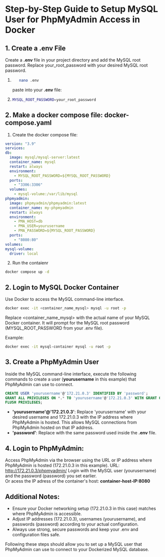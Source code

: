 # Step-by-Step Guide to Setup MySQL User for PhpMyAdmin Access in Docker

## 1. Create a .env File

Create a **.env** file in your project directory and add the MySQL root password. Replace your_root_password with your desired MySQL root password.

1. ```BASH
      nano .env
   ```

   paste into your **.env** file:

2. ```BASH
   MYSQL_ROOT_PASSWORD=your_root_password
   ```

## 2. Make a docker compose file: docker-compose.yaml

1. Create the docker compose file:

```YAML
version: "3.9"
services:
db:
  image: mysql/mysql-server:latest
  container_name: mysql
  restart: always
  environment:
    - MYSQL_ROOT_PASSWORD=${MYSQL_ROOT_PASSWORD}
  ports:
    - "3306:3306"
  volumes:
    - mysql-volume:/var/lib/mysql
phpmyadmin:
  image: phpmyadmin/phpmyadmin:latest
  container_name: my-phpmyadmin
  restart: always
  environment:
    - PMA_HOST=db
    - PMA_USER=yourusername
    - PMA_PASSWORD=${MYSQL_ROOT_PASSWORD}
  ports:
    - "8080:80"
volumes:
mysql-volume:
  driver: local
```

2. Run the contaienr

```BASH
docker compose up -d
```

## 2. Login to MySQL Docker Container

Use Docker to access the MySQL command-line interface.

```BASH
docker exec -it <container_name_mysql> mysql -u root -p
```

Replace <container_name_mysql> with the actual name of your MySQL Docker container. It will prompt for the MySQL root password (MYSQL_ROOT_PASSWORD from your .env file).

Example:

```BASH
docker exec -it mysql-container mysql -u root -p
```

## 3. Create a PhpMyAdmin User

Inside the MySQL command-line interface, execute the following commands to create a user (**yourusername** in this example) that PhpMyAdmin can use to connect.

```sql
CREATE USER 'yourusername'@'172.21.0.3' IDENTIFIED BY 'password';
GRANT ALL PRIVILEGES ON *.* TO 'yourusername'@'172.21.0.3' WITH GRANT OPTION;
FLUSH PRIVILEGES;
```

- **'yourusername'@'172.21.0.3'**: Replace 'yourusername' with your desired username and 172.21.0.3 with the IP address where PhpMyAdmin is hosted. This allows MySQL connections from PhpMyAdmin hosted on that IP address.
- **'password'**: Replace with the same password used inside the **.env** file.

## 4. Login to PhpMyAdmin:

Access PhpMyAdmin via the browser using the URL or IP address where PhpMyAdmin is hosted (172.21.0.3 in this example).
URL: <http://172.21.0.3/phpmyadmin/>
Login with the MySQL user (yourusername) and the password (password) you set earlier.  
Or acess the IP adress of the container's host: **container-host-IP:8080**

## Additional Notes:

- Ensure your Docker networking setup (172.21.0.3 in this case) matches where PhpMyAdmin is accessible.
- Adjust IP addresses (172.21.0.3), usernames (yourusername), and passwords (password) according to your actual configuration.
- Always use strong, secure passwords and keep your .env and configuration files safe.

Following these steps should allow you to set up a MySQL user that PhpMyAdmin can use to connect to your Dockerized MySQL database.

